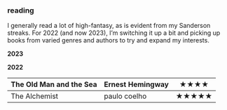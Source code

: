 ### reading

I generally read a lot of high-fantasy, as is evident from my Sanderson streaks. For 2022 (and now 2023), I’m switching it up a bit and picking up books from varied genres and authors to try and expand my interests.

**2023**


**2022**

|  The Old Man and the Sea   |   Ernest Hemingway   | ★★★★ |
| --- | --- | --- |
| The Alchemist    |   paulo coelho  |   ★★★★★  |


<!-- Hello Anirudh,

I trust you're well. I just saw your icyphox.sh page while browsing, and I wanted to express my admiration for how you share your interests, spanning from significant tech topics to everyday life experiences.

icyphox.sh has made a profound impact on me. I, too, enjoy reading books and exploring tech. However, I haven't dedicated the necessary time to keep a record of these experiences.

Your website serves as a valuable reminder to take note of our life's journey. I believe it holds the potential to benefit not just you but also others. -->
